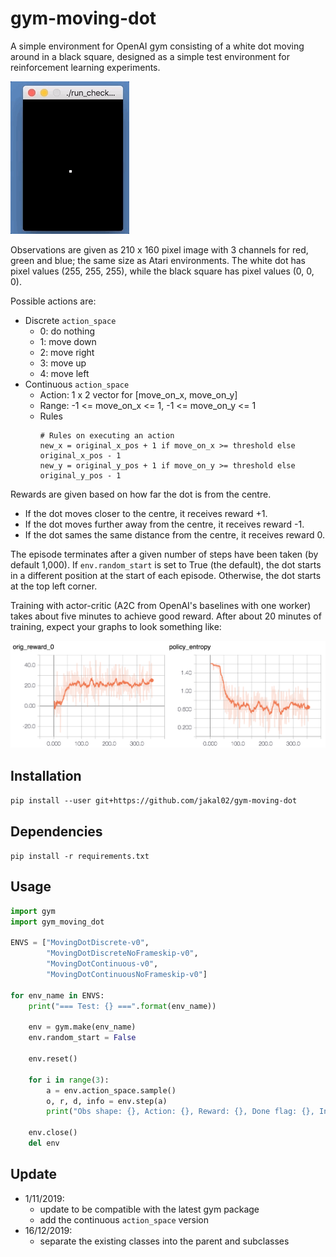 # gym-moving-dot

A simple environment for OpenAI gym consisting of a white dot moving around in
a black square, designed as a simple test environment for reinforcement
learning experiments.

![](screenshot.gif)

Observations are given as 210 x 160 pixel image with 3 channels for red, green
and blue; the same size as Atari environments. The white dot has pixel values
(255, 255, 255), while the black square has pixel values (0, 0, 0).

Possible actions are:
- Discrete `action_space`
    * 0: do nothing
    * 1: move down
    * 2: move right
    * 3: move up
    * 4: move left
- Continuous `action_space`
    * Action: 1 x 2 vector for [move_on_x, move_on_y]
    * Range: -1 <= move_on_x <= 1, -1 <= move_on_y <= 1
    * Rules
        ```shell
        # Rules on executing an action
        new_x = original_x_pos + 1 if move_on_x >= threshold else original_x_pos - 1
        new_y = original_y_pos + 1 if move_on_y >= threshold else original_y_pos - 1
        ```

Rewards are given based on how far the dot is from the centre.
* If the dot moves closer to the centre, it receives reward +1.
* If the dot moves further away from the centre, it receives reward -1.
* If the dot sames the same distance from the centre, it receives reward 0.

The episode terminates after a given number of steps have been taken (by
default 1,000). If `env.random_start` is set to True (the default), the dot
starts in a different position at the start of each episode. Otherwise, the dot
starts at the top left corner.

Training with actor-critic (A2C from OpenAI's baselines with one worker) takes
about five minutes to achieve good reward. After about 20 minutes of training,
expect your graphs to look something like:

![](training.png)

## Installation

`pip install --user git+https://github.com/jakal02/gym-moving-dot`

## Dependencies

`pip install -r requirements.txt`

## Usage

```python
import gym
import gym_moving_dot

ENVS = ["MovingDotDiscrete-v0",
        "MovingDotDiscreteNoFrameskip-v0",
        "MovingDotContinuous-v0",
        "MovingDotContinuousNoFrameskip-v0"]

for env_name in ENVS:
    print("=== Test: {} ===".format(env_name))

    env = gym.make(env_name)
    env.random_start = False

    env.reset()

    for i in range(3):
        a = env.action_space.sample()
        o, r, d, info = env.step(a)
        print("Obs shape: {}, Action: {}, Reward: {}, Done flag: {}, Info: {}".format(o.shape, a, r, d, info))

    env.close()
    del env
```

## Update
- 1/11/2019:
    - update to be compatible with the latest gym package
    - add the continuous `action_space` version
- 16/12/2019:
    - separate the existing classes into the parent and subclasses
